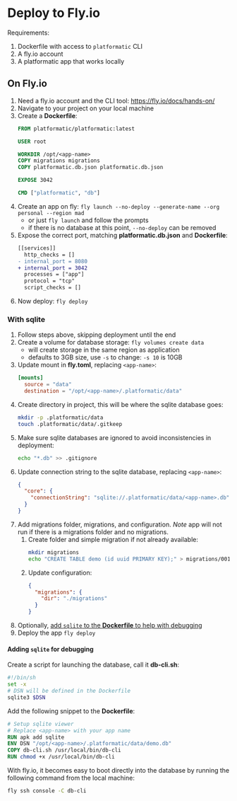 # Deploy to Fly.io

Requirements:

1. Dockerfile with access to `platformatic` CLI
2. A fly.io account
3. A platformatic app that works locally

## On Fly.io

1. Need a fly.io account and the CLI tool: https://fly.io/docs/hands-on/
2. Navigate to your project on your local machine
1. Create a **Dockerfile**:
    ```dockerfile
    FROM platformatic/platformatic:latest

    USER root

    WORKDIR /opt/<app-name>
    COPY migrations migrations
    COPY platformatic.db.json platformatic.db.json

    EXPOSE 3042

    CMD ["platformatic", "db"]
    ```
1. Create an app on fly: `fly launch --no-deploy --generate-name --org personal --region mad`
    * or just `fly launch` and follow the prompts
    * if there is no database at this point, `--no-deploy` can be removed
4. Expose the correct port, matching **platformatic.db.json** and **Dockerfile**:
    ```diff
    [[services]]
      http_checks = []
    - internal_port = 8080
    + internal_port = 3042
      processes = ["app"]
      protocol = "tcp"
      script_checks = []
    ```
9. Now deploy: `fly deploy`

### With sqlite

1. Follow steps above, skipping deployment until the end
2. Create a volume for database storage: `fly volumes create data`
    * will create storage in the same region as application
    * defaults to 3GB size, use `-s` to change: `-s 10` is 10GB
3. Update mount in **fly.toml**, replacing `<app-name>`:
    ```toml
    [mounts]
      source = "data"
      destination = "/opt/<app-name>/.platformatic/data"
    ```
4. Create directory in project, this will be where the sqlite database goes:
    ```bash
    mkdir -p .platformatic/data
    touch .platformatic/data/.gitkeep
    ```
5. Make sure sqlite databases are ignored to avoid inconsistencies in
   deployment:
    ```bash
    echo "*.db" >> .gitignore
    ```
6. Update connection string to the sqlite database, replacing `<app-name>`:
    ```json
    {
      "core": {
        "connectionString": "sqlite://.platformatic/data/<app-name>.db"
      }
    }
    ```
7. Add migrations folder, migrations, and configuration. _Note_ app will not run
   if there is a migrations folder and no migrations.
    1. Create folder and simple migration if not already available:
        ```bash
        mkdir migrations
        echo "CREATE TABLE demo (id uuid PRIMARY KEY);" > migrations/001.do.sql
        ```
    2. Update configuration:
        ```json
        {
          "migrations": {
            "dir": "./migrations"
          }
        }
        ```
8. Optionally, [add `sqlite` to the **Dockerfile** to help with debugging](#adding-sqlite-for-debugging)
10. Deploy the app `fly deploy`

#### Adding `sqlite` for debugging

Create a script for launching the database, call it **db-cli.sh**:
```bash
#!/bin/sh
set -x
# DSN will be defined in the Dockerfile
sqlite3 $DSN
```

Add the following snippet to the **Dockerfile**:
```dockerfile
# Setup sqlite viewer
# Replace <app-name> with your app name
RUN apk add sqlite
ENV DSN "/opt/<app-name>/.platformatic/data/demo.db"
COPY db-cli.sh /usr/local/bin/db-cli
RUN chmod +x /usr/local/bin/db-cli
```

With fly.io, it becomes easy to boot directly into the database by running the
following command from the local machine:

```bash
fly ssh console -C db-cli
```
